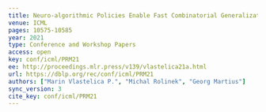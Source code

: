 ```yaml
---
title: Neuro-algorithmic Policies Enable Fast Combinatorial Generalization.
venue: ICML
pages: 10575-10585
year: 2021
type: Conference and Workshop Papers
access: open
key: conf/icml/PRM21
ee: http://proceedings.mlr.press/v139/vlastelica21a.html
url: https://dblp.org/rec/conf/icml/PRM21
authors: ["Marin Vlastelica P.", "Michal Rolinek", "Georg Martius"]
sync_version: 3
cite_key: conf/icml/PRM21
---
```


